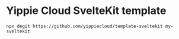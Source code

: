 # Yippie Cloud SvelteKit template

`npx degit https://github.com/yippiecloud/template-sveltekit my-sveltekit`
